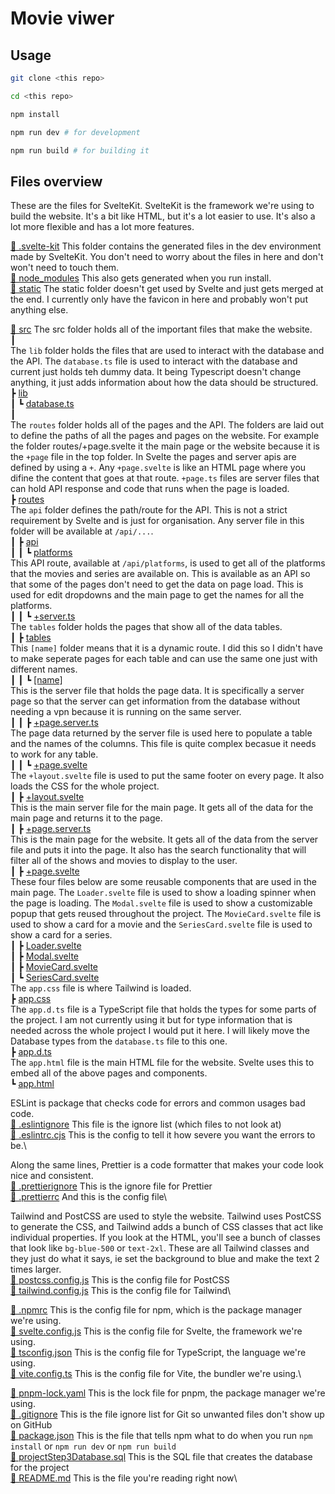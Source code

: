 # Movie viwer

## Usage

```bash
git clone <this repo>

cd <this repo>

npm install

npm run dev # for development

npm run build # for building it
```

## Files overview

These are the files for SvelteKit. SvelteKit is the framework we're using to build the website. It's a bit like HTML, but it's a lot easier to use. It's also a lot more flexible and has a lot more features.

[📁 .svelte-kit](.svelte-kit) This folder contains the generated files in the dev environment made by SvelteKit. You don't need to worry about the files in here and don't won't need to touch them.\
[📁 node_modules](node_modules) This also gets generated when you run install.\
[📁 static](static) The static folder doesn't get used by Svelte and just gets merged at the end. I currently only have the favicon in here and probably won't put anything else.

[📁 src](src) The src folder holds all of the important files that make the website.\
┃\
The `lib` folder holds the files that are used to interact with the database and the API. The `database.ts` file is used to interact with the database and current just holds teh dummy data. It being Typescript doesn't change anything, it just adds information about how the data should be structured.\
┣ [lib](src/lib)\
┃ ┗ [database.ts](src/lib/database.ts)\
┃\
The `routes` folder holds all of the pages and the API. The folders are laid out to define the paths of all the pages and pages on the website. For example the folder routes/+page.svelte it the main page or the website because it is the `+page` file in the top folder. In Svelte the pages and server apis are defined by using a `+`. Any `+page.svelte` is like an HTML page where you difine the content that goes at that route. `+page.ts` files are server files that can hold API response and code that runs when the page is loaded.\
┣ [routes](src/routes)\
The `api` folder defines the path/route for the API. This is not a strict requirement by Svelte and is just for organisation. Any server file in this folder will be available at `/api/...`.\
┃ ┣ [api](src/routes/api)\
┃ ┃ ┗ [platforms](src/routes/api/platforms)\
This API route, available at `/api/platforms`, is used to get all of the platforms that the movies and series are available on. This is available as an API so that some of the pages don't need to get the data on page load. This is used for edit dropdowns and the main page to get the names for all the platforms.\
┃ ┃ ┗ [+server.ts](src/routes/api/platforms/+server.ts)\
The `tables` folder holds the pages that show all of the data tables.\
┃ ┣ [tables](src/routes/tables)\
This `[name]` folder means that it is a dynamic route. I did this so I didn't have to make seperate pages for each table and can use the same one just with different names.\
┃ ┃ ┗ [[name]](src/routes/tables/[name])\
This is the server file that holds the page data. It is specifically a server page so that the server can get information from the database without needing a vpn because it is running on the same server.\
┃ ┃ ┣ [+page.server.ts](src/routes/tables/[name]/+page.server.ts)\
The page data returned by the server file is used here to populate a table and the names of the columns. This file is quite complex becasue it needs to work for any table.\
┃ ┃ ┗ [+page.svelte](src/routes/tables/[name]/+page.svelte)\
The `+layout.svelte` file is used to put the same footer on every page. It also loads the CSS for the whole project.\
┃ ┣ [+layout.svelte](src/routes/+layout.svelte)\
This is the main server file for the main page. It gets all of the data for the main page and returns it to the page.\
┃ ┣ [+page.server.ts](src/routes/+page.server.ts)\
This is the main page for the website. It gets all of the data from the server file and puts it into the page. It also has the search functionality that will filter all of the shows and movies to display to the user.\
┃ ┣ [+page.svelte](src/routes/+page.svelte)\
These four files below are some reusable components that are used in the main page. The `Loader.svelte` file is used to show a loading spinner when the page is loading. The `Modal.svelte` file is used to show a customizable popup that gets reused throughout the project. The `MovieCard.svelte` file is used to show a card for a movie and the `SeriesCard.svelte` file is used to show a card for a series.\
┃ ┣ [Loader.svelte](src/routes/Loader.svelte)\
┃ ┣ [Modal.svelte](src/routes/Modal.svelte)\
┃ ┣ [MovieCard.svelte](src/routes/MovieCard.svelte)\
┃ ┗ [SeriesCard.svelte](src/routes/SeriesCard.svelte)\
The `app.css` file is where Tailwind is loaded.\
┣ [app.css](src/app.css)\
The `app.d.ts` file is a TypeScript file that holds the types for some parts of the project. I am not currently using it but for type information that is needed across the whole project I would put it here. I will likely move the Database types from the `database.ts` file to this one.\
┣ [app.d.ts](src/app.d.ts)\
The `app.html` file is the main HTML file for the website. Svelte uses this to embed all of the above pages and components.\
┗ [app.html](src/app.html)

ESLint is package that checks code for errors and common usages bad code.\
[📄 .eslintignore](.eslintignore) This file is the ignore list (which files to not look at)\
[📄 .eslintrc.cjs](.eslintrc.cjs) This is the config to tell it how severe you want the errors to be.\

Along the same lines, Prettier is a code formatter that makes your code look nice and consistent.\
[📄 .prettierignore](.prettierignore) This is the ignore file for Prettier\
[📄 .prettierrc](.prettierrc) And this is the config file\

Tailwind and PostCSS are used to style the website. Tailwind uses PostCSS to generate the CSS, and Tailwind adds a bunch of CSS classes that act like individual properties. If you look at the HTML, you'll see a bunch of classes that look like `bg-blue-500` or `text-2xl`. These are all Tailwind classes and they just do what it says, ie set the background to blue and make the text 2 times larger.\
[📄 postcss.config.js](postcss.config.js) This is the config file for PostCSS\
[📄 tailwind.config.js](tailwind.config.js) This is the config file for Tailwind\

[📄 .npmrc](.npmrc) This is the config file for npm, which is the package manager we're using.\
[📄 svelte.config.js](svelte.config.js) This is the config file for Svelte, the framework we're using.\
[📄 tsconfig.json](tsconfig.json) This is the config file for TypeScript, the language we're using.\
[📄 vite.config.ts](vite.config.ts) This is the config file for Vite, the bundler we're using.\

[📄 pnpm-lock.yaml](pnpm-lock.yaml) This is the lock file for pnpm, the package manager we're using.\
[📄 .gitignore](.gitignore) This is the file ignore list for Git so unwanted files don't show up on GitHub\
[📄 package.json](package.json) This is the file that tells npm what to do when you run `npm install` or `npm run dev` or `npm run build`\
[📄 projectStep3Database.sql](projectStep3Database.sql) This is the SQL file that creates the database for the project\
[📄 README.md](README.md) This is the file you're reading right now\
